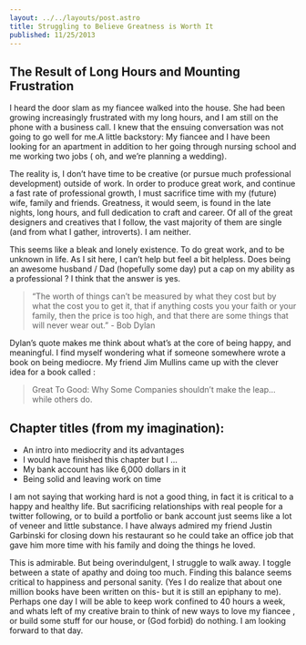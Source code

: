```yaml
---
layout: ../../layouts/post.astro
title: Struggling to Believe Greatness is Worth It
published: 11/25/2013
---
```


## The Result of Long Hours and Mounting Frustration

I heard the door slam as my fiancee walked into the house. She had been growing increasingly frustrated with my long hours, and I am still on the phone with a business call. I knew that the ensuing conversation was not going to go well for me.A little backstory: My fiancee and I have been looking for an apartment in addition to her going through nursing school and me working two jobs ( oh, and we’re planning a wedding).

The reality is, I don’t have time to be creative (or pursue much professional development) outside of work. In order to produce great work, and continue a fast rate of professional growth, I must sacrifice time with my (future) wife, family and friends. Greatness, it would seem, is found in the late nights, long hours, and full dedication to craft and career. Of all of the great designers and creatives that I follow, the vast majority of them are single (and from what I gather, introverts). I am neither.

This seems like a bleak and lonely existence. To do great work, and to be unknown in life. As I sit here, I can’t help but feel a bit helpless. Does being an awesome husband / Dad (hopefully some day) put a cap on my ability as a professional ? I think that the answer is yes.

> “The worth of things can’t be measured by what they cost but by what the cost you to get it, that if anything costs you your faith or your family, then the price is too high, and that there are some things that will never wear out.” - Bob Dylan

Dylan’s quote makes me think about what’s at the core of being happy, and meaningful. I find myself wondering what if someone somewhere wrote a book on being mediocre. My friend Jim Mullins came up with the clever idea for a book called :

> Great To Good: Why Some Companies shouldn’t make the leap… while others do.

## Chapter titles (from my imagination):

- An intro into mediocrity and its advantages
- I would have finished this chapter but I …
- My bank account has like 6,000 dollars in it
- Being solid and leaving work on time

I am not saying that working hard is not a good thing, in fact it is critical to a happy and healthy life. But sacrificing relationships with real people for a twitter following, or to build a portfolio or bank account just seems like a lot of veneer and little substance. I have always admired my friend Justin Garbinski for closing down his restaurant so he could take an office job that gave him more time with his family and doing the things he loved.

This is admirable. But being overindulgent, I struggle to walk away. I toggle between a state of apathy and doing too much. Finding this balance seems critical to happiness and personal sanity. (Yes I do realize that about one million books have been written on this- but it is still an epiphany to me). Perhaps one day I will be able to keep work confined to 40 hours a week, and whats left of my creative brain to think of new ways to love my fiancee , or build some stuff for our house, or (God forbid) do nothing. I am looking forward to that day.
